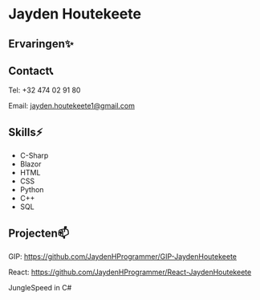 # Jayden Houtekeete
## Ervaringen✨
## Contact📞
Tel: +32 474 02 91 80

Email: jayden.houtekeete1@gmail.com
## Skills⚡
- C-Sharp
- Blazor
- HTML
- CSS
- Python
- C++
- SQL
## Projecten📫
GIP: https://github.com/JaydenHProgrammer/GIP-JaydenHoutekeete

React: https://github.com/JaydenHProgrammer/React-JaydenHoutekeete

JungleSpeed in C#

<!--
**JaydenHProgrammer/JaydenHProgrammer** is a ✨ _special_ ✨ repository because its `README.md` (this file) appears on your GitHub profile.

Here are some ideas to get you started:

- 🔭 I’m currently working on ...
- 🌱 I’m currently learning ...
- 👯 I’m looking to collaborate on ...
- 🤔 I’m looking for help with ...
- 💬 Ask me about ...
- 📫 How to reach me: ...
- 😄 Pronouns: ...
- ⚡ Fun fact: ...
-->
